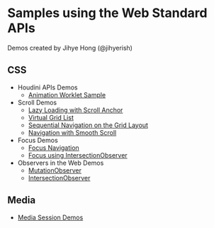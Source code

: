 # Samples using the Web Standard APIs

Demos created by Jihye Hong (@jihyerish)

## CSS
* Houdini APIs Demos
   * [Animation Worklet Sample](https://jihyerish.github.io/demos/houdini-test/parallax-scrolling-compositor-worklet/)
* Scroll Demos
   * [Lazy Loading with Scroll Anchor](https://jihyerish.github.io/demos/scroll-with-focus/lazyLoading.html)
   * [Virtual Grid List](https://jihyerish.github.io/demos/virtual-grid-list/)
   * [Sequential Navigation on the Grid Layout](https://jihyerish.github.io/demos/focus-grid/index.html)
   * [Navigation with Smooth Scroll](https://jihyerish.github.io/scroll-with-focus/)
* Focus Demos
  * [Focus Navigation](https://jihyerish.github.io/demos/all-about-focus/)
  * [Focus using IntersectionObserver](https://jihyerish.github.io/demos/focus-with-intersectionObserver/)
* Observers in the Web Demos
  * [MutationObserver](https://jihyerish.github.io/demos/observers-sample/mutation-observer)
  * [IntersectionObserver](https://jihyerish.github.io/demos/bservers-sample/intersection-observer)

## Media
* [Media Session Demos](https://jihyerish.github.io/demos/media-session-demo/mymediaplayer)

